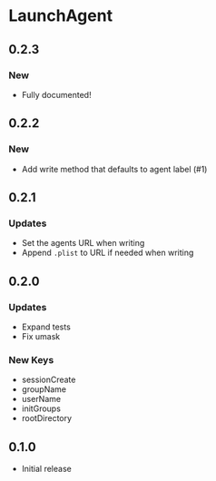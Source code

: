 # LaunchAgent

## 0.2.3

### New

- Fully documented!

## 0.2.2

### New

- Add write method that defaults to agent label (#1)

## 0.2.1

### Updates
- Set the agents URL when writing
- Append `.plist` to URL if needed when writing

## 0.2.0

### Updates
- Expand tests
- Fix umask

### New Keys
- sessionCreate
- groupName
- userName
- initGroups
- rootDirectory


## 0.1.0

- Initial release

